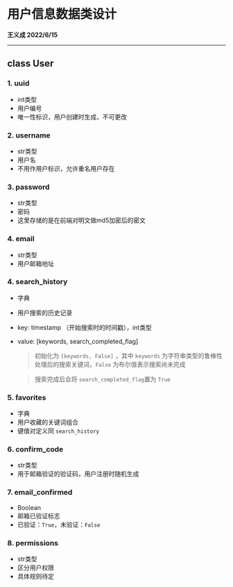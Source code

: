 # 用户信息数据类设计

**王义成 2022/6/15**

---

## class User

### 1. uuid

* int类型
* 用户编号
* 唯一性标识，用户创建时生成，不可更改

### 2. username

* str类型
* 用户名
* 不用作用户标识，允许重名用户存在

### 3. password

* str类型
* 密码
* 这里存储的是在前端对明文做md5加密后的密文

### 4. email

* str类型
* 用户邮箱地址

### 4. search_history

* 字典
* 用户搜索的历史记录
* key: timestamp （开始搜索时的时间戳），int类型
* value: [keywords, search_completed_flag]

    > 初始化为 ```[keywords, False]``` ，其中 ```keywords``` 为字符串类型的鲁棒性处理后的搜索关键词，```False``` 为布尔值表示搜索尚未完成
    
    > 搜索完成后会将 ```search_completed_flag```置为 ```True```

### 5. favorites

* 字典
* 用户收藏的关键词组合
* 键值对定义同 ```search_history```

### 6. confirm_code

* str类型
* 用于邮箱验证的验证码，用户注册时随机生成

### 7. email_confirmed

* Boolean
* 邮箱已验证标志
* 已验证：```True```，未验证：```False```

### 8. permissions

* str类型
* 区分用户权限
* 具体规则待定

